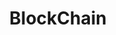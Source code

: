 ---
title: BlockChain
crosslinks:
- ethereum
- ethdev
- ARToken
- u_dvoraka
- Chainlink
- u_Dorimath
- ByteBall
- CryptoCurrencies
- healthcoin
- Futurology
- security
- factom
---